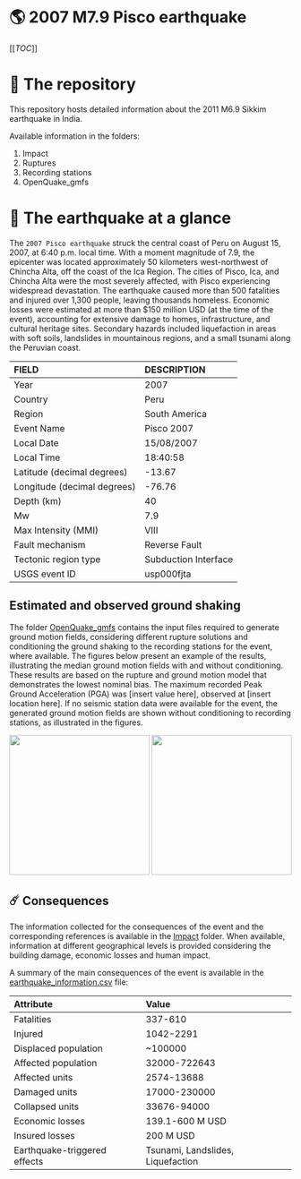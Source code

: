 # 🌎 2007 M7.9 Pisco earthquake
[[_TOC_]]

# 📂 The repository

This repository hosts detailed information about the 2011 M6.9 Sikkim earthquake in India.

Available information in the folders:

1. Impact
2. Ruptures
3. Recording stations
4. OpenQuake_gmfs


# 🚀 The earthquake at a glance

The `2007 Pisco earthquake` struck the central coast of Peru on August 15, 2007, at 6:40 p.m. local time. With a moment magnitude of 7.9, the epicenter was located approximately 50 kilometers west-northwest of Chincha Alta, off the coast of the Ica Region. The cities of Pisco, Ica, and Chincha Alta were the most severely affected, with Pisco experiencing widespread devastation. The earthquake caused more than 500 fatalities and injured over 1,300 people, leaving thousands homeless. Economic losses were estimated at more than $150 million USD (at the time of the event), accounting for extensive damage to homes, infrastructure, and cultural heritage sites. Secondary hazards included liquefaction in areas with soft soils, landslides in mountainous regions, and a small tsunami along the Peruvian coast.

| FIELD | DESCRIPTION |
|:-------|:-------------|
| Year | 2007 |
| Country | Peru |
| Region | South America |
| Event Name | Pisco 2007 |
| Local Date | 15/08/2007 |
| Local Time | 18:40:58 |
| Latitude (decimal degrees) | -13.67 |
| Longitude (decimal degrees) | -76.76 |
| Depth (km) | 40 |
| Mw | 7.9 |
| Max Intensity (MMI) | VIII |
| Fault mechanism | Reverse Fault |
| Tectonic region type | Subduction Interface |
| USGS event ID | usp000fjta |

## Estimated and observed ground shaking

The folder [OpenQuake_gmfs](./OpenQuake_gmfs/) contains the input files required to generate ground motion fields, considering different rupture solutions and conditioning the ground shaking to the recording stations for the event, where available. The figures below present an example of the results, illustrating the median ground motion fields with and without conditioning. These results are based on the rupture and ground motion model that demonstrates the lowest nominal bias. The maximum recorded Peak Ground Acceleration (PGA) was [insert value here], observed at [insert location here]. If no seismic station data were available for the event, the generated ground motion fields are shown without conditioning to recording stations, as illustrated in the figures.

<img src="./4_OpenQuake_gmfs/median_gmf_stations_none.png" height="250">
<img src="./4_OpenQuake_gmfs/median_gmf_stations_seismic.png" height="250">

## ☄️ Consequences

The information collected for the consequences of the event and the corresponding references is available in the [Impact](./Impact) folder. When available, information at different geographical levels is provided considering the building damage, economic losses and human impact.

A summary of the main consequences of the event is available in the [earthquake_information.csv](./earthquake_information.csv) file:

| Attribute | Value |
|:-------|:-------------|
| Fatalities | 337-610  |
| Injured | 1042-2291 |
| Displaced population | ~100000 |
| Affected population | 32000-722643 |
| Affected units | 2574-13688  |
| Damaged units | 17000-230000  |
| Collapsed units | 33676-94000  |
| Economic losses | 139.1-600 M USD |
| Insured losses | 200 M USD  |
| Earthquake-triggered effects | Tsunami, Landslides, Liquefaction |